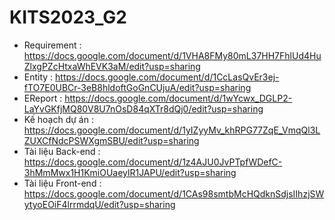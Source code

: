 # KITS2023_G2
- Requirement : https://docs.google.com/document/d/1VHA8FMy80mL37HH7FhlUd4HuZlxgPZcHtxaWhEVK3aM/edit?usp=sharing
- Entity : https://docs.google.com/document/d/1CcLasQvEr3ej-fTO7E0UBCr-3eB8hldoftGoGnCUjuA/edit?usp=sharing
- EReport : https://docs.google.com/document/d/1wYcwx_DGLP2-LaYvGKfjMQ80V8U7nOsD84qXTr8dQj0/edit?usp=sharing
- Kế hoạch dự án : https://docs.google.com/document/d/1yIZyyMv_khRPG77ZqE_VmqQl3LZUXCfNdcPSWXgmSBU/edit?usp=sharing
- Tài liệu Back-end : https://docs.google.com/document/d/1z4AJU0JvPTpfWDefC-3hMmMwx1H1KmiOUaeylR1JAPU/edit?usp=sharing
- Tài liệu Front-end : https://docs.google.com/document/d/1CAs98smtbMcHQdknSdjsIIhzjSWytyoEOiF4lrrmdqU/edit?usp=sharing

